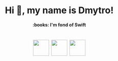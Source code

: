 <h1 align="center">Hi 👋, my name is Dmytro! 
<!-- <h3 align="center"> I’m a trainee at EPAM  -->
<h4 align="center"> :books: I'm fond of Swift
  
<h1 align="center">
<p align="center">
  <a href="mailto:dmytro_vasylenko@icloud.com"><img src='https://img.icons8.com/ios/250/000000/new-post.png' height='50px'/></a>  
  <a href="https://www.facebook.com/dmitriy.vasilenko.35"><img src='https://img.icons8.com/ios/250/000000/facebook-new.png' height='50px'/></a>  
  <a href="https://t.me/dmytro_vas"><img src='https://img.icons8.com/ios/250/000000/telegram-app.png' height='50px'/></a>
</p>



###



